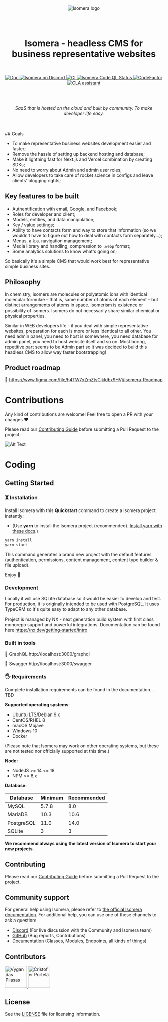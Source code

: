 <br/>
<br/>
<br/>
<br/>
<p align="center">
  <img src="https://user-images.githubusercontent.com/723200/198200316-9aebcfda-19b8-414c-af44-1562daf6c802.png" alt="Isomera logo" />
</p>
<br/>
<br/>
<h1 align="center">Isomera - headless CMS for business representative websites</h1>
<br/>
<p align="center">
  <a href="https://doc.isomera.org" target="_blank">
    <img src="https://isomera-compodoc.vercel.app/images/coverage-badge-documentation.svg" alt="Doc" />
  </a>
  <a href="https://discord.gg/Q78c7yGB" target="_blank">
    <img src="https://img.shields.io/discord/1033259861917569094?label=Discord" alt="Isomera on Discord" />
  </a>
  <a href="https://github.com/cortip/isomera/actions/workflows/main.yml" target="_blank">
    <img src="https://github.com/cortip/isomera/actions/workflows/main.yml/badge.svg?branch=main" alt="CI" />
  </a>
  <a href="https://github.com/cortip/isomera/actions/workflows/codeql.yml" target="_blank">
    <img src="https://github.com/cortip/isomera/actions/workflows/codeql.yml/badge.svg" alt="Isomera Code QL Status" />
  </a>
  <a href="https://www.codefactor.io/repository/github/cortip/isomera" target="_blank">
    <img src="https://www.codefactor.io/repository/github/cortip/isomera/badge" alt="CodeFactor" />
  </a>
  <a href="https://cla-assistant.io/cortip/isomera" target="_blank">
    <img src="https://cla-assistant.io/readme/badge/cortip/isomera" alt="CLA assistant" />
  </a>
</p>
<br/>
<br/>

<p align="center">
  <i>SaaS that is hosted on the cloud and built by community. To make developer life easy.</i>
</p>

<br/>
<br/>
## Goals

- To make representative business websites development easier and faster;
- Remove the hassle of setting up backend hosting and database;
- Make it lightning fast for Next.js and Vercel combination by creating SDKs;
- No need to worry about Admin and admin user roles;
- Allow developers to take care of rocket science in configs and leave clients' blogging rights;

## Key features to be built

- Authentification with email, Google, and Facebook;
- Roles for developer and client;
- Models, entities, and data manipulation;
- Key / value settings;
- Ability to have contacts form and way to store that information (so we wouldn't have to figure out how to deal with contacts form separately...);
- Menus, a.k.a. navigation management;
- Media library and handling, compression to `.webp` format;
- Some analytics solutions to know what's going on;

So basically it's a simple CMS that would work best for representative simple business sites.

## Philosophy

In chemistry, isomers are molecules or polyatomic ions with identical molecular formulae – that is,
same number of atoms of each element – but distinct arrangements of atoms in space. Isomerism is
existence or possibility of isomers. Isomers do not necessarily share similar chemical or
physical properties.

Similar in WEB developers life - if you deal with simple representative websites, preparation for each is
more or less identical to all other. You need admin panel, you need to host is somewhere, you need database
for admin panel, you need to host website itself and so on. Most boring, repetitive part seems to be
Admin part so it was decided to build this headless CMS to allow way faster bootstrapping!

## Product roadmap

🚀 https://www.figma.com/file/h4TW7xZmZtsCikldbx9HVj/Isomera-Roadmap

# Contributions

Any kind of contributions are welcome! Feel free to open a PR with your changes ♥️

Please read our [Contributing Guide](./CONTRIBUTING.md) before submitting a Pull Request to the project.

![Alt Text](https://media2.giphy.com/media/z24q9PQNlw19u/giphy.gif)

# Coding

## Getting Started

### ⏳ Installation

Install Isomera with this **Quickstart** command to create a Isomera project instantly:

- (Use **yarn** to install the Isomera project (recommended). [Install yarn with these docs](https://yarnpkg.com/lang/en/docs/install/).)

```bash
yarn install
yarn start
```

This command generates a brand new project with the default features (authentication, permissions, content management, content type builder & file upload).

Enjoy 🎉

### Development

Locally it will use SQLite database so it would be easier to develop and test. For production, it is originally intended to be used with
PostgreSQL. It uses TypeORM so it's quite easy to adapt to any other database.

Project is managed by NX - next generation build system with first class monorepo support and powerful integrations.
Documentation can be found here https://nx.dev/getting-started/intro

### Built in tools

🚀 GraphQL http://localhost:3000/graphql

🚀 Swagger http://localhost:3000/swagger

### 🖐 Requirements

Complete installation requirements can be found in the documentation... TBD

**Supported operating systems**:

- Ubuntu LTS/Debian 9.x
- CentOS/RHEL 8
- macOS Mojave
- Windows 10
- Docker

(Please note that Isomera may work on other operating systems, but these are not tested nor officially supported at this time.)

**Node:**

- NodeJS >= 14 <= 18
- NPM >= 6.x

**Database:**

| Database   | Minimum | Recommended |
| ---------- | ------- | ----------- |
| MySQL      | 5.7.8   | 8.0         |
| MariaDB    | 10.3    | 10.6        |
| PostgreSQL | 11.0    | 14.0        |
| SQLite     | 3       | 3           |

**We recommend always using the latest version of Isomera to start your new projects**.

## Contributing

Please read our [Contributing Guide](./CONTRIBUTING.md) before submitting a Pull Request to the project.

## Community support

For general help using Isomera, please refer to [the official Isomera documentation](https://docs.isomera.org). For additional help, you can use one of these channels to ask a question:

- [Discord](https://discord.gg/Q78c7yGB) (For live discussion with the Community and Isomera team)
- [GitHub](https://github.com/cortip/isomera) (Bug reports, Contributions)
- [Documentation](https://doc.isomera.org) (Classes, Modules, Endpoints, all kinds of things)

## Contributors

<p>
  <a href="https://github.com/vygandas" target="_blank">
    <img src="https://github.com/vygandas.png" alt="Vygandas Pliasas" width="70" height="70" />
  </a>
  <a href="https://github.com/CristoferPortela" target="_blank">
    <img src="https://github.com/CristoferPortela.png" alt="Cristofer Portela" width="70" height="70" />
  </a>
</p>

## License

See the [LICENSE](./LICENSE) file for licensing information.
